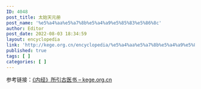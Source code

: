 ```yaml
---
ID: 4048
post_title: 太始天元册
post_name: '%e5%a4%aa%e5%a7%8b%e5%a4%a9%e5%85%83%e5%86%8c'
author: Editor
post_date: 2022-08-03 18:34:59
layout: encyclopedia
link: 'http://kege.org.cn/encyclopedia/%e5%a4%aa%e5%a7%8b%e5%a4%a9%e5%85%83%e5%86%8c'
published: true
tags: [ ]
categories: [ ]
---
```

参考链接：<a href="http://kege.org.cn/encyclopedia/%e3%80%8a%e5%86%85%e7%bb%8f%e3%80%8b%e6%89%80%e5%bc%95%e5%8f%a4%e5%8c%bb%e4%b9%a6">《内经》所引古医书 – kege.org.cn</a>